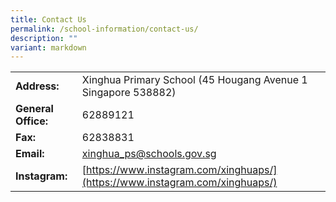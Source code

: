 ```yaml
---
title: Contact Us
permalink: /school-information/contact-us/
description: ""
variant: markdown
---
```

|                     |                                                               |
|---------------------|---------------------------------------------------------------|
| **Address:**        | Xinghua Primary School  (45 Hougang Avenue 1  Singapore 538882) |
| **General Office:** | 62889121                                                      |
| **Fax:**            | 62838831                                                      |
| **Email:**          | [xinghua_ps@schools.gov.sg ](xinghua_ps@schools.gov.sg )                             |
| **Instagram:**      | [https://www.instagram.com/xinghuaps/](https://www.instagram.com/xinghuaps/)              |

